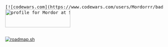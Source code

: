 <pre>
  
[![codewars.com](https://www.codewars.com/users/Mordorrr/badges/large)](https://www.codewars.com/users/Mordorrr/)    
<a href="https://stackoverflow.com/users/19511737/mordor"><img src="https://stackoverflow.com/users/flair/19511737.png" width="208" height="58" alt="profile for Mordor at Stack Overflow, Q&amp;A for professional and enthusiast programmers" title="profile for Mordor at Stack Overflow, Q&amp;A for professional and enthusiast programmers"></a>
  </pre>
[![roadmap.sh](https://api.roadmap.sh/v1-badge/tall/6463fba1410780a6d9b65277?variant=dark)](https://roadmap.sh) <br/>

